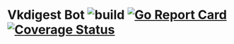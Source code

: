 # Vkdigest Bot ![build](https://github.com/Gklenskiy/vkdigest_bot/workflows/publish/badge.svg?branch=master) [![Go Report Card](https://goreportcard.com/badge/github.com/Gklenskiy/vkdigest_bot)](https://goreportcard.com/report/github.com/Gklenskiy/vkdigest_bot) [![Coverage Status](https://coveralls.io/repos/github/Gklenskiy/vkdigest_bot/badge.svg?branch=master)](https://coveralls.io/github/Gklenskiy/vkdigest_bot?branch=master)
